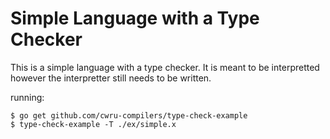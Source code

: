 # Simple Language with a Type Checker

This is a simple language with a type checker. It is meant to be interpretted
however the interpretter still needs to be written.

running:

    $ go get github.com/cwru-compilers/type-check-example
    $ type-check-example -T ./ex/simple.x


